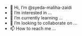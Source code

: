 - 👋 Hi, I’m @syeda-maliha-zaidi
- 👀 I’m interested in ...
- 🌱 I’m currently learning ...
- 💞️ I’m looking to collaborate on ...
- 📫 How to reach me ...

<!---
syeda-maliha-zaidi/syeda-maliha-zaidi is a ✨ special ✨ repository because its `README.md` (this file) appears on your GitHub profile.
You can click the Preview link to take a look at your changes.
--->
